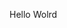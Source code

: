 Hello Wolrd























































































































































































































































































































































































































































































































































































































































































































































































































































































































































































































































































































































































































































































































































































































































































































































































































































































































































































































































































































































































































































































































































































































































































































































































































































































































































































































































































































































































































































































































































































































































































































































































































































































































































































































































































































































































































































































































































































































































































































































































































































































































































































































































































































































































































































































































































































































































































































































































































































































































































































































































































































































































































































































































































































































































































































































































































































































































































































































































































